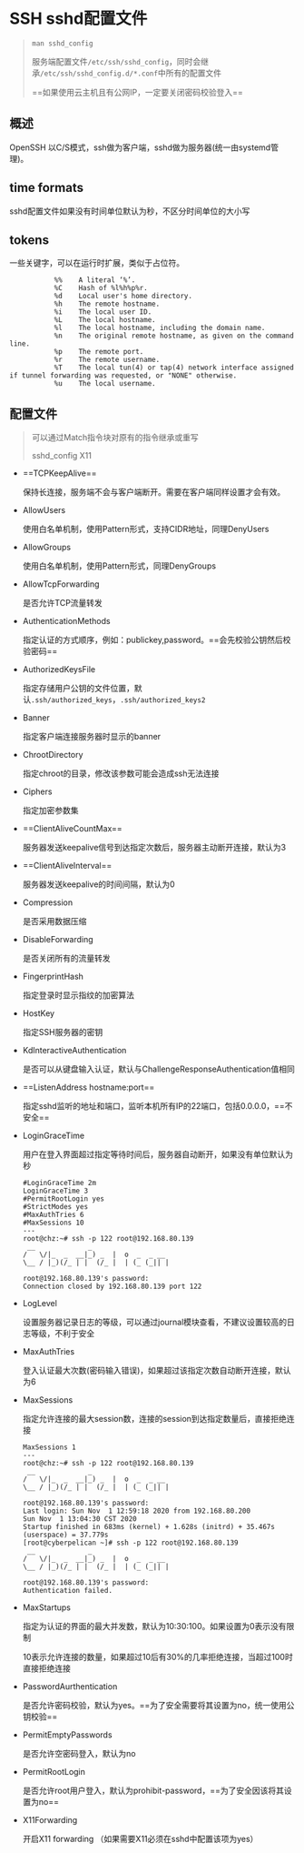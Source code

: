 # SSH sshd配置文件

> `man sshd_config`
>
> 服务端配置文件`/etc/ssh/sshd_config`，同时会继承`/etc/ssh/sshd_config.d/*.conf`中所有的配置文件
>
> ==如果使用云主机且有公网IP，一定要关闭密码校验登入==

## 概述

OpenSSH 以C/S模式，ssh做为客户端，sshd做为服务器(统一由systemd管理)。

## time formats

sshd配置文件如果没有时间单位默认为秒，不区分时间单位的大小写

## tokens

一些关键字，可以在运行时扩展，类似于占位符。

```
           %%    A literal ‘%’.
           %C    Hash of %l%h%p%r.
           %d    Local user's home directory.
           %h    The remote hostname.
           %i    The local user ID.
           %L    The local hostname.
           %l    The local hostname, including the domain name.
           %n    The original remote hostname, as given on the command line.
           %p    The remote port.
           %r    The remote username.
           %T    The local tun(4) or tap(4) network interface assigned if tunnel forwarding was requested, or "NONE" otherwise.
           %u    The local username.

```

## 配置文件

> 可以通过Match指令块对原有的指令继承或重写
>
> sshd_config X11

- ==TCPKeepAlive==

  保持长连接，服务端不会与客户端断开。需要在客户端同样设置才会有效。

- AllowUsers

  使用白名单机制，使用Pattern形式，支持CIDR地址，同理DenyUsers

- AllowGroups

  使用白名单机制，使用Pattern形式，同理DenyGroups

- AllowTcpForwarding

  是否允许TCP流量转发

- AuthenticationMethods

  指定认证的方式顺序，例如：publickey,password。==会先校验公钥然后校验密码==

- AuthorizedKeysFile

  指定存储用户公钥的文件位置，默认`.ssh/authorized_keys`，`.ssh/authorized_keys2`

- Banner

  指定客户端连接服务器时显示的banner

- ChrootDirectory

  指定chroot的目录，修改该参数可能会造成ssh无法连接

- Ciphers

  指定加密参数集

- ==ClientAliveCountMax==

  服务器发送keepalive信号到达指定次数后，服务器主动断开连接，默认为3

- ==ClientAliveInterval==

  服务器发送keepalive的时间间隔，默认为0

- Compression

  是否采用数据压缩

- DisableForwarding

  是否关闭所有的流量转发

- FingerprintHash

  指定登录时显示指纹的加密算法

- HostKey

  指定SSH服务器的密钥

- KdInteractiveAuthentication

  是否可以从键盘输入认证，默认与ChallengeResponseAuthentication值相同

- ==ListenAddress hostname:port==

  指定sshd监听的地址和端口，监听本机所有IP的22端口，包括0.0.0.0，==不安全==

- LoginGraceTime

  用户在登入界面超过指定等待时间后，服务器自动断开，如果没有单位默认为秒

  ```
  #LoginGraceTime 2m
  LoginGraceTime 3
  #PermitRootLogin yes
  #StrictModes yes
  #MaxAuthTries 6
  #MaxSessions 10
  ---
  root@chz:~# ssh -p 122 root@192.168.80.139
   __             _                   
  /   \/|_  _  __|_) _  |  o  _  _ __ 
  \__ / |_)(/_ | |  (/_ |  | (_ (_|| |
  
  root@192.168.80.139's password: 
  Connection closed by 192.168.80.139 port 122
  ```

- LogLevel

  设置服务器记录日志的等级，可以通过journal模块查看，不建议设置较高的日志等级，不利于安全

- MaxAuthTries

  登入认证最大次数(密码输入错误)，如果超过该指定次数自动断开连接，默认为6

- MaxSessions

  指定允许连接的最大session数，连接的session到达指定数量后，直接拒绝连接

  ```
  MaxSessions 1
  ---
  root@chz:~# ssh -p 122 root@192.168.80.139
   __             _                   
  /   \/|_  _  __|_) _  |  o  _  _ __ 
  \__ / |_)(/_ | |  (/_ |  | (_ (_|| |
  
  root@192.168.80.139's password: 
  Last login: Sun Nov  1 12:59:18 2020 from 192.168.80.200
  Sun Nov  1 13:04:30 CST 2020
  Startup finished in 683ms (kernel) + 1.628s (initrd) + 35.467s (userspace) = 37.779s
  [root@cyberpelican ~]# ssh -p 122 root@192.168.80.139
   __             _                   
  /   \/|_  _  __|_) _  |  o  _  _ __ 
  \__ / |_)(/_ | |  (/_ |  | (_ (_|| |
  
  root@192.168.80.139's password: 
  Authentication failed.
  
  ```

- MaxStartups

  指定为认证的界面的最大并发数，默认为10:30:100。如果设置为0表示没有限制

  10表示允许连接的数量，如果超过10后有30%的几率拒绝连接，当超过100时直接拒绝连接

- PasswordAurthentication

  是否允许密码校验，默认为yes。==为了安全需要将其设置为no，统一使用公钥校验==

- PermitEmptyPasswords

  是否允许空密码登入，默认为no

- PermitRootLogin

  是否允许root用户登入，默认为prohibit-password，==为了安全因该将其设置为no==

- X11Forwarding

  开启X11 forwarding （如果需要X11必须在sshd中配置该项为yes）









